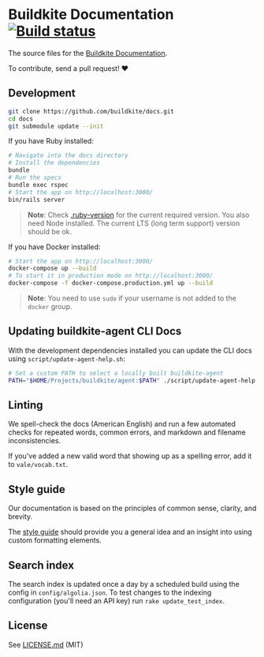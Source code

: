 # Buildkite Documentation [![Build status](https://badge.buildkite.com/b1b9e3ef9d893c087f5e5c0a2d04c258ba393bed2379273f63.svg?branch=main)](https://buildkite.com/buildkite/docs)

The source files for the [Buildkite Documentation](https://buildkite.com/docs).

To contribute, send a pull request! :heart:

## Development

```bash
git clone https://github.com/buildkite/docs.git
cd docs
git submodule update --init
```

If you have Ruby installed:

```bash
# Navigate into the docs directory
# Install the dependencies
bundle
# Run the specs
bundle exec rspec
# Start the app on http://localhost:3000/
bin/rails server
```

> **Note**: Check [.ruby-version](.ruby-version) for the current required version. You also need Node installed. The current LTS (long term support) version should be ok.

If you have Docker installed:

```bash
# Start the app on http://localhost:3000/
docker-compose up --build
# To start it in production mode on http://localhost:3000/
docker-compose -f docker-compose.production.yml up --build
```

> **Note**: You need to use `sudo` if your username is not added to the `docker` group.

## Updating buildkite-agent CLI Docs

With the development dependencies installed you can update the CLI docs using
`script/update-agent-help.sh`:

```bash
# Set a custom PATH to select a locally built buildkite-agent
PATH="$HOME/Projects/buildkite/agent:$PATH" ./script/update-agent-help.sh
```

## Linting

We spell-check the docs (American English) and run a few automated checks for repeated words, common errors, and markdown and filename inconsistencies.

If you've added a new valid word that showing up as a spelling error, add it to `vale/vocab.txt`.

## Style guide

Our documentation is based on the principles of common sense, clarity, and brevity.

The [style guide](/styleguide/STYLE.md) should provide you a general idea and an insight into using custom formatting elements.

## Search index

The search index is updated once a day by a scheduled build using the config in `config/algolia.json`.
To test changes to the indexing configuration (you'll need an API key) run `rake update_test_index`.

## License

See [LICENSE.md](LICENSE.md) (MIT)
